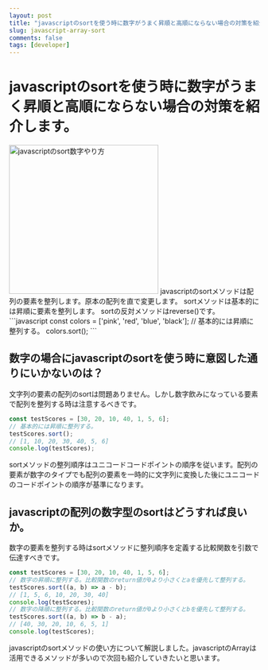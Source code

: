```yaml
---
layout: post
title: "javascriptのsortを使う時に数字がうまく昇順と高順にならない場合の対策を紹介します。"
slug: javascript-array-sort
comments: false
tags: [developer]
---
```

# javascriptのsortを使う時に数字がうまく昇順と高順にならない場合の対策を紹介します。
<img src="https://drive.google.com/uc?export=view&id=1u7BSBIt1dMa6djlVbF-VmF72fTZ1X3TL" alt="javascriptのsort数字やり方" width="300">
javascriptのsortメソッドは配列の要素を整列します。原本の配列を直で変更します。
sortメソッドは基本的には昇順に要素を整列します。  
sortの反対メソッドはreverse()です。
```javascript
const colors = ['pink', 'red', 'blue', 'black'];
// 基本的には昇順に整列する。
colors.sort();
```

## 数字の場合にjavascriptのsortを使う時に意図した通りにいかないのは？
文字列の要素の配列のsortは問題ありません。しかし数字飲みになっている要素で配列を整列する時は注意するべきです。  
```javascript
const testScores = [30, 20, 10, 40, 1, 5, 6];
// 基本的には昇順に整列する。
testScores.sort();
// [1, 10, 20, 30, 40, 5, 6]
console.log(testScores);
```
sortメソッドの整列順序はユニコードコードポイントの順序を従います。配列の要素が数字のタイプでも配列の要素を一時的に文字列に変換した後にユニコードのコードポイントの順序が基準になります。  

## javascriptの配列の数字型のsortはどうすれば良いか。
数字の要素を整列する時はsortメソッドに整列順序を定義する比較関数を引数で伝達すべきです。

```javascript
const testScores = [30, 20, 10, 40, 1, 5, 6];
// 数字の昇順に整列する。比較関数のreturn値が0より小さくとaを優先して整列する。
testScores.sort((a, b) => a - b);
// [1, 5, 6, 10, 20, 30, 40]
console.log(testScores);
// 数字の降順に整列する。比較関数のreturn値が0より小さくとbを優先して整列する。
testScores.sort((a, b) => b - a);
// [40, 30, 20, 10, 6, 5, 1]
console.log(testScores);
```

javascriptのsortメソッドの使い方について解説しました。javascriptのArrayは活用できるメソッドが多いので次回も紹介していきたいと思います。